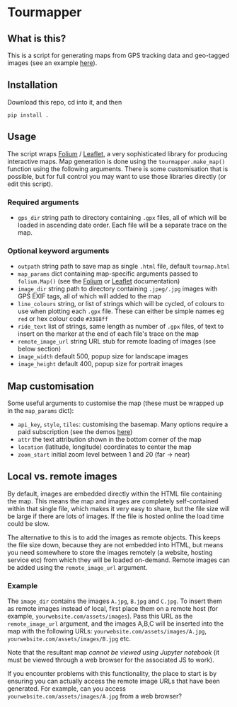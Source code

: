 # Tourmapper 

## What is this?

This is a script for generating maps from GPS tracking data and geo-tagged images (see an example [here](https://tomfrankkirk.github.io/tour_maps/tdf.html)). 

## Installation 

Download this repo, cd into it, and then 

```
pip install . 
```

## Usage 

The script wraps [Folium](http://python-visualization.github.io/folium/modules.html#module-folium.map) / [Leaflet](https://leafletjs.com/SlavaUkraini/reference.html), a very sophisticated library for producing interactive maps. Map generation is done using the `tourmapper.make_map()` function using the following arguments. There is some customisation that is possible, but for full control you may want to use those libraries directly (or edit this script). 

### Required arguments 

- `gps_dir` string path to directory containing `.gpx` files, all of which will be loaded in ascending date order. Each file will be a separate trace on the map. 

### Optional keyword arguments 
- `outpath` string path to save map as single `.html` file, default `tourmap.html`
- `map_params` dict containing map-specific arguments passed to `folium.Map()` (see the [Folium](http://python-visualization.github.io/folium/modules.html#module-folium.map) or [Leaflet](https://leafletjs.com/SlavaUkraini/reference.html) documentation)
- `image_dir` string path to directory containing `.jpeg/.jpg` images with GPS EXIF tags, all of which will added to the map
- `line_colours` string, or list of strings which will be cycled, of colours to use when plotting each `.gpx` file. These can either be simple names eg `red` or hex colour code `#3388ff`
- `ride_text` list of strings, same length as number of `.gpx` files, of text to insert on the marker at the end of each file's trace on the map 
- `remote_image_url` string URL stub for remote loading of images (see below section)
- `image_width` default 500, popup size for landscape images
- `image_height` default 400, popup size for portrait images 

## Map customisation 

Some useful arguments to customise the map (these must be wrapped up in the `map_params` dict): 

- `api_key`, `style`, `tiles`: customising the basemap. Many options require a paid subscription (see the demos [here](https://github.com/leaflet-extras/leaflet-providers))
- `attr` the text attribution shown in the bottom corner of the map 
- `location` (latitude, longitude) coordinates to center the map
- `zoom_start` initial zoom level between 1 and 20 (far -> near)

## Local vs. remote images 

By default, images are embedded directly within the HTML file containing the map. This means the map and images are completely self-contained within that single file, which makes it very easy to share, but the file size will be large if there are lots of images. If the file is hosted online the load time could be slow.  

The alternative to this is to add the images as remote objects. This keeps the file size down, because they are not embedded into HTML, but means you need somewhere to store the images remotely (a website, hosting service etc) from which they will be loaded on-demand. Remote images can be added using the `remote_image_url` argument. 

### Example
The `image_dir` contains the images `A.jpg`, `B.jpg` and `C.jpg`. To insert them as remote images instead of local, first place them on a remote host (for example, `yourwebsite.com/assets/images`). Pass this URL as the `remote_image_url` argument, and the images A,B,C will be inserted into the map with the following URLs: `yourwebsite.com/assets/images/A.jpg`, `yourwebsite.com/assets/images/B.jpg` etc. 

Note that the resultant map *cannot be viewed using Jupyter notebook* (it must be viewed through a web browser for the associated JS to work). 

If you encounter problems with this functionality, the place to start is by ensuring you can actually access the remote image URLs that have been generated. For example, can you access `yourwebsite.com/assets/images/A.jpg` from a web browser?
